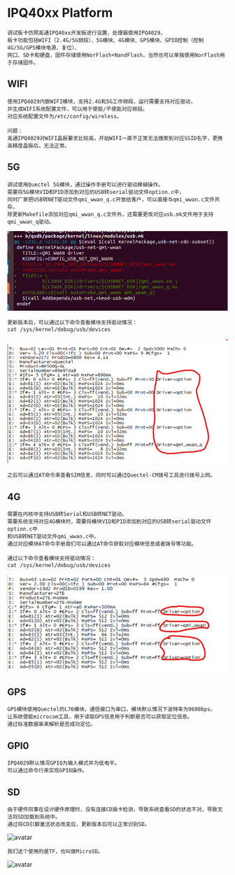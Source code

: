 # IPQ40xx Platform

	调试板卡仿照高通IPQ40xx开发板进行设置，处理器使用IPQ4029，
	板卡功能包括WIFI（2.4G/5G频段）、5G模块、4G模块、GPS模块、GPIO控制（控制4G/5G/GPS模块电源、复位）、
	网口、SD卡和硬盘，固件存储使用NorFlash+NandFlash，当然也可以单独使用NorFlash用于存储固件。

## WIFI

	使用IPQ4029内嵌WIFI模块，支持2.4G和5G工作频段，运行需要支持对应驱动，
	并生成WIFI系统配置文件，可以用于使能/不使能对应频段。
	对应系统配置文件为/etc/config/wireless。

	问题：
	高通IPQ4029对WIFI晶振要求比较高，开始WIFI一直不正常无法搜索到对应SSID名字，更换高精度晶振后，无法正常。

## 5G

	调试使用Quectel 5G模块，通过操作手册可以进行驱动移植操作。
	需要将5G模块VID和PID添加到对应的USB转serial驱动文件option.c中，
	同时厂家把USB转NET驱动文件qmi_wwan_q.c开放给客户，可以直接与qmi_wwan.c文件共存。
	除更新Makefile添加对应qmi_wwan_q.c文件外，还需要更改对应usb.mk文件用于支持qmi_wwan_q驱动。

![avatar](./5g_driver1.png)

	更新版本后，可以通过以下命令查看模块支持驱动情况：
	cat /sys/kernel/debug/usb/devices

![avatar](./5g_driver2.png)

	之后可以通过AT命令来查看SIM信息，同时可以通过Quectel-CM拨号工具进行拨号上网。

## 4G

	需要在内核中支持USB转Serial和USB转NET驱动。
	需要系统支持对应4G模块时，需要将模块VID和PID添加到对应的USB转serial驱动文件option.c中
	和USB转NET驱动文件qmi_wwan.c中。
	通过对应模块AT命令手册我们可以通过AT命令获取对应模块信息或者拨号等功能。

	通过以下命令查看模块支持驱动情况：
	cat /sys/kernel/debug/usb/devices

![avatar](./4g_driver.png)

## GPS

	GPS模块使用Quectel的L76模块，通信接口为串口，模块默认情况下波特率为9600bps。
	让系统使能microcom工具，用于读取GPS信息用于判断是否可以获取定位信息。
	通过标准数据串来解析是否成功定位。

## GPI0

	IPQ4029默认情况GPIO为输入模式并为低电平。
	可以通过命令行来实现GPIO操作。

## SD

	由于硬件同事在设计硬件原理时，没有连接CD插卡检测，导致系统查看SD的状态不对，导致无法将SD加载到系统中。
	通过将CD引脚激活状态改变后，更新版本后可以正常识别SD。

![avatar](./sd1.png)

	我们这个使用的是TF，也叫做MicroSD。

![avatar](./sd2.png)
